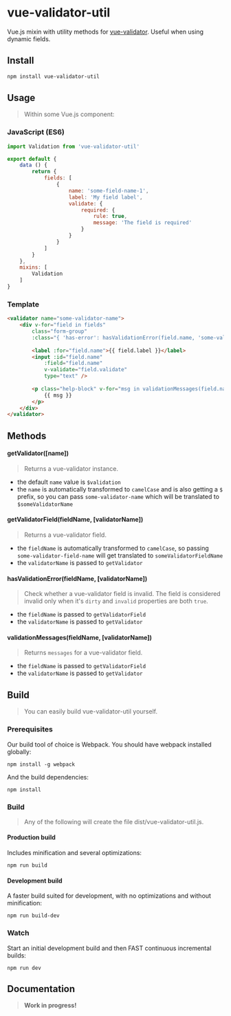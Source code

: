 # vue-validator-util

Vue.js mixin with utility methods for [vue-validator](https://github.com/vuejs/vue-validator). Useful when using dynamic fields.

## Install

```bash
npm install vue-validator-util
```

## Usage

> Within some Vue.js component:

### JavaScript (ES6)

```js
import Validation from 'vue-validator-util'

export default {
	data () {
		return {
			fields: [
				{
					name: 'some-field-name-1',
					label: 'My field label',
					validate: {
						required: {
							rule: true,
							message: 'The field is required'
						}
					}
				}
			]
		}
	},
	mixins: [
		Validation
	]
}
```

### Template

```html
<validator name="some-validator-name">
	<div v-for="field in fields" 
		class="form-group" 
		:class="{ 'has-error': hasValidationError(field.name, 'some-validator-name') }">
		
		<label :for="field.name">{{ field.label }}</label>
		<input :id="field.name" 
			:field="field.name" 
			v-validate="field.validate"
			type="text" />
		
		<p class="help-block" v-for="msg in validationMessages(field.name, 'some-validator-name')">
			{{ msg }}
		</p>
	</div>
</validator>
```

## Methods

#### getValidator([name])

> Returns a vue-validator instance.

- the default `name` value is `$validation`
- the `name` is automatically transformed to `camelCase` and is also getting a `$` prefix, so you can pass `some-validator-name` which will be translated to `$someValidatorName`

#### getValidatorField(fieldName, [validatorName])

> Returns a vue-validator field.

- the `fieldName` is automatically transformed to `camelCase`, so passing `some-validator-field-name` will get translated to `someValidatorFieldName`
- the `validatorName` is passed to `getValidator`

#### hasValidationError(fieldName, [validatorName])

> Check whether a vue-validator field is invalid. The field is considered invalid only when it's `dirty` and `invalid` properties are both `true`.

- the `fieldName` is passed to `getValidatorField`
- the `validatorName` is passed to `getValidator`

#### validationMessages(fieldName, [validatorName])

> Returns `messages` for a vue-validator field.

- the `fieldName` is passed to `getValidatorField`
- the `validatorName` is passed to `getValidator`

## Build

> You can easily build vue-validator-util yourself.

### Prerequisites

Our build tool of choice is Webpack. You should have webpack installed globally:

	npm install -g webpack

And the build dependencies:

	npm install
	
### Build

> Any of the following will create the file dist/vue-validator-util.js.

#### Production build

Includes minification and several optimizations:

	npm run build

#### Development build

A faster build suited for development, with no optimizations and without minification:

	npm run build-dev
	
### Watch

Start an initial development build and then FAST continuous incremental builds:

	npm run dev
	
## Documentation

> **Work in progress!**